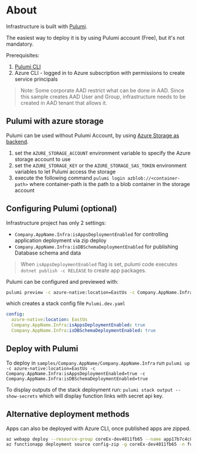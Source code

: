 # About

Infrastructure is built with [Pulumi](https://www.pulumi.com/).

The easiest way to deploy it is by using Pulumi account (Free), but it's not mandatory.

Prerequisites:

1. [Pulumi CLI](https://www.pulumi.com/docs/get-started/install/)
2. Azure CLI - logged in to Azure subscription with permissions to create service principals

> Note: Some corporate AAD restrict what can be done in AAD. Since this sample creates AAD User and Group, infrastructure needs to be created in AAD tenant that allows it.

## Pulumi with azure storage

Pulumi can be used without Pulumi Account, by using [Azure Storage as backend](https://www.techwatching.dev/posts/pulumi-azure-backend).

1. set the `AZURE_STORAGE_ACCOUNT` environment variable to specify the Azure storage account to use
1. set the `AZURE_STORAGE_KEY` or the `AZURE_STORAGE_SAS_TOKEN` environment variables to let Pulumi access the storage
1. execute the following command `pulumi login azblob://<container-path>` where container-path is the path to a blob container in the storage account

## Configuring Pulumi (optional)

Infrastructure project has only 2 settings:

* `Company.AppName.Infra:isAppsDeploymentEnabled` for controlling application deployment via zip deploy
* `Company.AppName.Infra:isDBSchemaDeploymentEnabled` for publishing Database schema and data

> When `isAppsDeploymentEnabled` flag is set, pulumi code executes `dotnet publish -c RELEASE` to create app packages.

Pulumi can be configured and previewed with:

```bash
pulumi preview -c azure-native:location=EastUs -c Company.AppName.Infra:isAppsDeploymentEnabled=true -c Company.AppName.Infra:isDBSchemaDeploymentEnabled=true
```

which creates a stack config file `Pulumi.dev.yaml`

```yaml
config:
  azure-native:location: EastUs
  Company.AppName.Infra:isAppsDeploymentEnabled: true
  Company.AppName.Infra:isDBSchemaDeploymentEnabled: true
```

## Deploy with Pulumi

To deploy in `samples/Company.AppName/Company.AppName.Infra` run `pulumi up -c azure-native:location=EastUs -c Company.AppName.Infra:isAppsDeploymentEnabled=true -c Company.AppName.Infra:isDBSchemaDeploymentEnabled=true`

To display outputs of the stack deployment run: `pulumi stack output --show-secrets` which will display function links with secret api key.

## Alternative deployment methods

Apps can also be deployed with Azure CLI, once published apps are zipped.

```bash
az webapp deploy --resource-group coreEx-dev4011fb65 --name app17b7c4c8 --src-path app.zip
az functionapp deployment source config-zip -g coreEx-dev4011fb65 -n fun17b7c4c8 --src fun.zip
```
